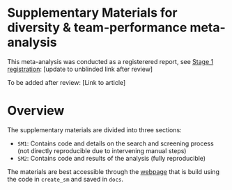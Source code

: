 # Supplementary Materials for diversity & team-performance meta-analysis

This meta-analysis was conducted as a registerered report, see [Stage 1 registration](https://osf.io/f5qdn/?view_only=73ccd1a3cb5d4ce29f9bef55caaae313): [update to unblinded link after review]

To be added after review: [Link to article]

# Overview

The supplementary materials are divided into three sections:

- `SM1`: Contains code and details on the search and screening process (not directly reproducible due to intervening manual steps)
- `SM2`: Contains code and results of the analysis (fully reproducible)

The materials are best accessible through the [webpage](https://lukaswallrich.github.io/diversity_meta/) that is build using the code in `create_sm` and saved in `docs`.